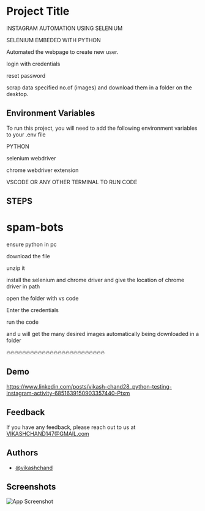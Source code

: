 
# Project Title
INSTAGRAM AUTOMATION USING SELENIUM 

SELENIUM EMBEDED WITH PYTHON 

Automated the webpage to create new user.

login with credentials

reset password

scrap data specified no.of (images) and download them in a folder on the desktop. 





## Environment Variables

To run this project, you will need to add the following environment variables to your .env file

PYTHON

selenium webdriver

chrome webdriver extension

VSCODE OR ANY OTHER TERMINAL TO RUN CODE






## STEPS
# spam-bots
ensure python in pc

download the file

unzip it
 
install the selenium and chrome driver and give the location of chrome driver in path 

open the folder with vs code

Enter the credentials  

run the code

and u will get the many desired images automatically being downloaded in a folder

🔥🔥🔥🔥🔥🔥🔥🔥🔥🔥🔥🔥🔥🔥🔥🔥🔥🔥🔥🔥🔥🔥🔥🔥🔥

## Demo
https://www.linkedin.com/posts/vikash-chand28_python-testing-instagram-activity-6851639150903357440-Ptxm
## Feedback

If you have any feedback, please reach out to us at VIKASHCHAND147@GMAIL.com


## Authors

- [@vikashchand](https://github.com/vikashchand)


## Screenshots

![App Screenshot](https://drive.google.com/file/d/10YeZ__mOVbnILBYrmwetpH2lxR55GseS/view?usp=sharing)
